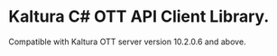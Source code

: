 # Kaltura C# OTT API Client Library.
Compatible with Kaltura OTT server version 10.2.0.6 and above.
